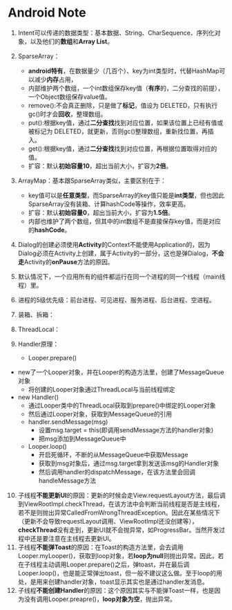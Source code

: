 # Android Note  

1. Intent可以传递的数据类型：基本数据、String、CharSequence、序列化对象，以及他们的**数组**和**Array List**。

2. SparseArray：  
    - **android特有**，在数据量少（几百个）、key为int类型时，代替HashMap可以减少**内存**占用，
    - 内部维护两个数组，一个int数组保存key值（**有序**的，二分查找的前提），一个Object数组保存value值。
    - remove():不会真正删除，只是做了**标记**，值设为 DELETED，只有执行gc()时才会**回收**，整理数组。
    - put():根据key值，通过**二分查找**找到对应位置，如果该位置上已经有值或被标记为 DELETED，就更新，否则gc()整理数组，重新找位置，再插入。
    - get():根据key值，通过**二分查找**找到对应位置，再根据位置取得对应的值。
    - 扩容：默认**初始容量10**，超出当前大小，扩容为**2倍**。
    
3. ArrayMap：基本跟SparseArray类似，主要区别在于：

    - key值可以是**任意类型**，而SparseArray的key值只能是**int类型**，但也因此SparseArray没有装箱、计算hashCode等操作，效率更高。
    - 扩容：默认**初始容量0**，超出当前大小，扩容为**1.5倍**。
    - 内部也维护了两个数组，但其中的int数组不是直接保存key值，而是对应的**hashCode**。

4. Dialog的创建必须使用**Activity**的Context不能使用Application的，因为Dialog必须在Activity上创建，属于Activity的一部分，这也是弹Dialog，**不会走**Activity的**onPause**方法的原因。

5. 默认情况下，一个应用所有的组件都运行在同一个进程的同一个线程（main线程）里。

6. 进程的5级优先级：前台进程、可见进程、服务进程、后台进程、空进程。

7. 装箱、拆箱：

8. ThreadLocal：

9. Handler原理：

   - Looper.prepare()
  - new了一个Looper对象，并在Looper的构造方法里，创建了MessageQueue对象
     - 将创建的Looper对象通过ThreadLocal与当前线程绑定
- new Handler()
     - 通过Looper类中的ThreadLocal获取到prepare()中绑定的Looper对象
  - 然后通过Looper对象，获取到MessageQueue的引用
   - handler.sendMessage(msg)
     - 设置msg.target = this(即调用sendMessage方法的handler对象)
     - 把msg添加到MessageQueue中
   - Looper.loop()
     - 开启死循环，不断的从MessageQueue中获取Message
     - 获取到msg对象后，通过msg.target拿到发送该msg的Handler对象
     - 然后调用handler的dispatchMessage，在该方法里会回调handleMessage方法
  
10. 子线程**不能更新UI**的原因：更新的时候会走View.requestLayout方法，最后调到ViewRootImpl.checkThread，在该方法中会判断当前线程是否是主线程，若不是则抛出异常CalledFromWrongThreadException。因此在某些情况下（更新不会导致requestLayout调用、ViewRootImpl还没创建等），**checkThread**没有走到，更新UI就不会抛异常，如ProgressBar。当然开发过程中还是要注意在主线程去更新UI。
11. 子线程**不能弹Toast**的原因：在Toast的构造方法里，会去调用Looper.myLooper()，获取到loop对象，若**loop为null**则抛出异常。因此，若在子线程主动调用Looper.prepare()之后，弹toast，并在最后调Looper.loop()，也是能正常弹出toast，但一般不建议这么做。至于loop的用处，是用来创建handler对象，toast显示其实也是通过handler发消息。
12. 子线程**不能创建Handler**的原因：这个原因其实与不能弹Toast一样，也是因为没有调用Looper.preapre()，**loop对象为空**，抛出异常。